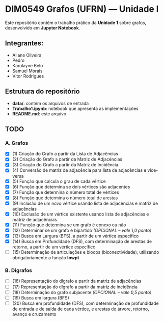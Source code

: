 # DIM0549 Grafos (UFRN) — Unidade I

Este repositório contém o trabalho prático da **Unidade 1** sobre grafos, desenvolvido em **Jupyter Notebook**.  

## Integrantes:
- Allane Oliveira
- Pedro
- Karolayne Belo
- Samuel Morais
- Vitor Rodrigues

## Estrutura do repositório

- **data/**: contém os arquivos de entrada  
- **Trabalho1.ipynb**: notebook que apresenta as implementações 
- **README.md**: este arquivo  

## TODO
### A. Grafos
- [x] (1) Criação do Grafo a partir da Lista de Adjacências  
- [x] (2) Criação do Grafo a partir da Matriz de Adjacências  
- [x] (3) Criação do Grafo a partir da Matriz de Incidência  
- [x] (4) Conversão de matriz de adjacência para lista de adjacências e vice-versa  
- [x] (5) Função que calcula o grau de cada vértice  
- [x] (6) Função que determina se dois vértices são adjacentes  
- [x] (7) Função que determina o número total de vértices  
- [x] (8) Função que determina o número total de arestas  
- [x] (9) Inclusão de um novo vértice usando lista de adjacências e matriz de adjacências  
- [x] (10) Exclusão de um vértice existente usando lista de adjacências e matriz de adjacências  
- [x] (11) Função que determina se um grafo é conexo ou não  
- [x] (12) Determinar se um grafo é bipartido *(OPCIONAL – vale 1,0 ponto)*  
- [x] (13) Busca em Largura (BFS), a partir de um vértice específico  
- [x] (14) Busca em Profundidade (DFS), com determinação de arestas de retorno, a partir de um vértice específico  
- [ ] (15) Determinação de articulações e blocos (biconectividade), utilizando obrigatoriamente a função **lowpt**  

### B. Digrafos
- [ ] (16) Representação do dígrafo a partir da matriz de adjacências  
- [ ] (17) Representação do dígrafo a partir da matriz de incidência  
- [ ] (18) Determinação do grafo subjacente *(OPCIONAL – vale 0,5 ponto)*  
- [ ] (19) Busca em largura (BFS)  
- [ ] (20) Busca em profundidade (DFS), com determinação de profundidade de entrada e de saída de cada vértice, e arestas de árvore, retorno, avanço e cruzamento  

